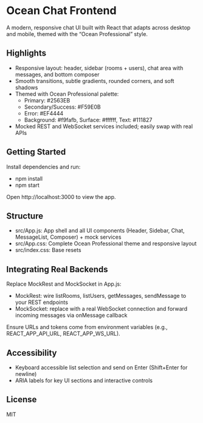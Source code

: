 # Ocean Chat Frontend

A modern, responsive chat UI built with React that adapts across desktop and mobile, themed with the “Ocean Professional” style.

## Highlights

- Responsive layout: header, sidebar (rooms + users), chat area with messages, and bottom composer
- Smooth transitions, subtle gradients, rounded corners, and soft shadows
- Themed with Ocean Professional palette:
  - Primary: #2563EB
  - Secondary/Success: #F59E0B
  - Error: #EF4444
  - Background: #f9fafb, Surface: #ffffff, Text: #111827
- Mocked REST and WebSocket services included; easily swap with real APIs

## Getting Started

Install dependencies and run:
- npm install
- npm start

Open http://localhost:3000 to view the app.

## Structure

- src/App.js: App shell and all UI components (Header, Sidebar, Chat, MessageList, Composer) + mock services
- src/App.css: Complete Ocean Professional theme and responsive layout
- src/index.css: Base resets

## Integrating Real Backends

Replace MockRest and MockSocket in App.js:
- MockRest: wire listRooms, listUsers, getMessages, sendMessage to your REST endpoints
- MockSocket: replace with a real WebSocket connection and forward incoming messages via onMessage callback

Ensure URLs and tokens come from environment variables (e.g., REACT_APP_API_URL, REACT_APP_WS_URL).

## Accessibility

- Keyboard accessible list selection and send on Enter (Shift+Enter for newline)
- ARIA labels for key UI sections and interactive controls

## License

MIT
